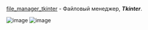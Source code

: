 [file_manager_tkinter](https://github.com/drug173/Python/tree/main/applications/file_manager_tkinter) - Файловый менеджер, ___Tkinter___.  

![image](https://github.com/drug173/Python/assets/47415634/354a011b-f81f-4f5d-9ac1-3077d7a1f313)
 ![image](https://github.com/drug173/Python/assets/47415634/737a8175-4ec6-4893-8984-a7a41cdac003)
